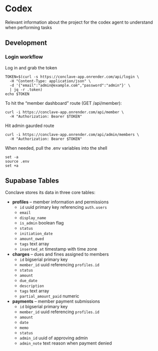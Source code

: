 # Codex
Relevant information about the project for the codex agent to understand when performing tasks

## Development

### Login workflow
Log in and grab the token
```
TOKEN=$(curl -s https://conclave-app.onrender.com/api/login \
  -H "Content-Type: application/json" \
  -d '{"email":"admin@example.com","password":"admin"}' \
  | jq -r .token)
echo $TOKEN
```


To hit the “member dashboard” route (GET /api/member):
```
curl -i https://conclave-app.onrender.com/api/member \
  -H "Authorization: Bearer $TOKEN"
```


Hit admin gaurded route
```
curl -i https://conclave-app.onrender.com/api/admin/members \
  -H "Authorization: Bearer $TOKEN"
```

When needed, pull the .env variables into the shell
```
set -a
source .env
set +a
```

## Supabase Tables

Conclave stores its data in three core tables:

- **profiles** – member information and permissions
  - `id` uuid primary key referencing `auth.users`
  - `email`
  - `display_name`
  - `is_admin` boolean flag
  - `status`
  - `initiation_date`
  - `amount_owed`
  - `tags` text array
  - `inserted_at` timestamp with time zone
- **charges** – dues and fines assigned to members
  - `id` bigserial primary key
  - `member_id` uuid referencing `profiles.id`
  - `status`
  - `amount`
  - `due_date`
  - `description`
  - `tags` text array
  - `partial_amount_paid` numeric
- **payments** – member payment submissions
  - `id` bigserial primary key
  - `member_id` uuid referencing `profiles.id`
  - `amount`
  - `date`
  - `memo`
  - `status`
  - `admin_id` uuid of approving admin
  - `admin_note` text reason when payment denied
